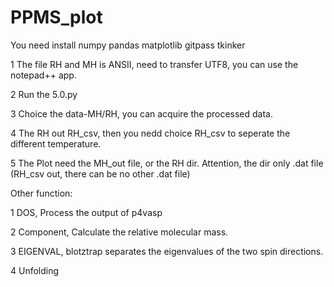 # PPMS_plot

You need install numpy pandas matplotlib gitpass tkinker

1 The file RH and MH is ANSII, need to transfer UTF8, you can use the notepad++ app.

2 Run the 5.0.py

3 Choice the data-MH/RH, you can acquire the processed data.

4 The RH out RH_csv, then you nedd choice RH_csv to seperate the different temperature.

5 The Plot need the MH_out file, or the RH dir. Attention, the dir only .dat file (RH_csv out, there can be no other .dat file)


Other function:

1 DOS,  Process the output of p4vasp

2 Component,  Calculate the relative molecular mass.

3 EIGENVAL,  blotztrap separates the eigenvalues of the two spin directions.

4 Unfolding


